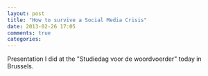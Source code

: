 ```yaml
---
layout: post
title: "How to survive a Social Media Crisis"
date: 2013-02-26 17:05
comments: true
categories: 
---
```


Presentation I did at the "Studiedag voor de woordvoerder" today in Brussels.

<script async class="speakerdeck-embed" data-id="8b3390e061f4013053b122000a1e877c" data-ratio="1.33333333333333" src="//speakerdeck.com/assets/embed.js"></script>
